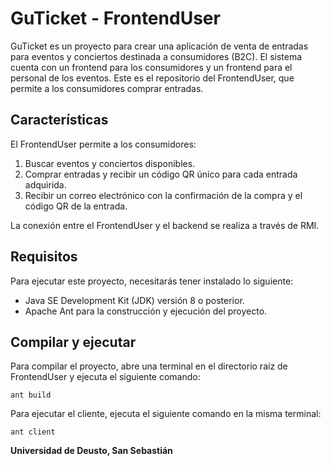 # GuTicket - FrontendUser

GuTicket es un proyecto para crear una aplicación de venta de entradas para eventos y conciertos destinada a consumidores (B2C). El sistema cuenta con un frontend para los consumidores y un frontend para el personal de los eventos. Este es el repositorio del FrontendUser, que permite a los consumidores comprar entradas.

## Características

El FrontendUser permite a los consumidores:

1. Buscar eventos y conciertos disponibles.
2. Comprar entradas y recibir un código QR único para cada entrada adquirida.
3. Recibir un correo electrónico con la confirmación de la compra y el código QR de la entrada.

La conexión entre el FrontendUser y el backend se realiza a través de RMI.

## Requisitos

Para ejecutar este proyecto, necesitarás tener instalado lo siguiente:

- Java SE Development Kit (JDK) versión 8 o posterior.
- Apache Ant para la construcción y ejecución del proyecto.

## Compilar y ejecutar

Para compilar el proyecto, abre una terminal en el directorio raíz de FrontendUser y ejecuta el siguiente comando:

```ant build```

Para ejecutar el cliente, ejecuta el siguiente comando en la misma terminal:

```ant client```

**Universidad de Deusto, San Sebastián**